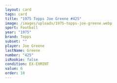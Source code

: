 ```yaml
---
layout: card
tags: card
title: "1975 Topps Joe Greene #425"
image: /images/uploads/1975-topps-joe-greene.webp
sport: Football
year: "1975"
brand: Topps
subset: ""
player: Joe Greene
lastName: Greene
number: "425"
isRookie: false
condition: EX-EXMINT
value: 6
order: 10
---
```

